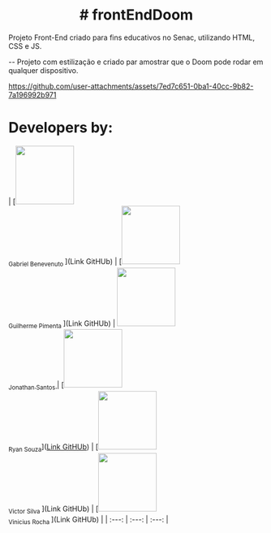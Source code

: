 <h1 align="center"> # frontEndDoom </h1>
Projeto Front-End criado para fins educativos no Senac, utilizando HTML, CSS e JS. 

-- Projeto com estilização e criado par amostrar que o Doom pode rodar em qualquer dispositivo. 


https://github.com/user-attachments/assets/7ed7c651-0ba1-40cc-9b82-7a196992b971


# Developers by:

| [<img loading="lazy" src="https://gravatar.com/avatar/e662b3db7e8040c58c48c0ce992a6f1e?s=400&d=robohash&r=x" width=115><br><sub>Gabriel Benevenuto </sub>](Link GitHUb) |  [<img loading="lazy" src="https://gravatar.com/avatar/e662b3db7e8040c58c48c0ce992a6f1e?s=400&d=robohash&r=x" width=115><br><sub>Guilherme Pimenta </sub>](Link GitHUb) |  [<img loading="lazy" src="https://avatars.githubusercontent.com/u/57300906?v=4" width=115><br><sub>Jonathan Santos </sub>](https://github.com/jtn-san) |   [<img loading="lazy" src="https://avatars.githubusercontent.com/u/131829034?v=4" width=115><br><sub>Ryan Souza</sub>]([Link GitHUb](https://github.com/SouRyan)) |   [<img loading="lazy" src="https://gravatar.com/avatar/e662b3db7e8040c58c48c0ce992a6f1e?s=400&d=robohash&r=x" width=115><br><sub>Victor Silva </sub>](Link GitHUb) |  [<img loading="lazy" src="https://gravatar.com/avatar/e662b3db7e8040c58c48c0ce992a6f1e?s=400&d=robohash&r=x" width=115><br><sub>Vinicius  Rocha </sub>](Link GitHUb) |
| :---: | :---: | :---: |





 

